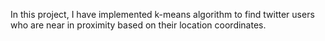 In this project, I have implemented k-means algorithm to find twitter users who are near in proximity based on their location coordinates.
